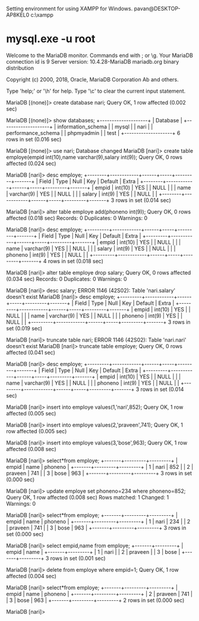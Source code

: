 
Setting environment for using XAMPP for Windows.
pavan@DESKTOP-AP8KEL0 c:\xampp
# mysql.exe -u root
Welcome to the MariaDB monitor.  Commands end with ; or \g.
Your MariaDB connection id is 9
Server version: 10.4.28-MariaDB mariadb.org binary distribution

Copyright (c) 2000, 2018, Oracle, MariaDB Corporation Ab and others.

Type 'help;' or '\h' for help. Type '\c' to clear the current input statement.

MariaDB [(none)]> create database nari;
Query OK, 1 row affected (0.002 sec)

MariaDB [(none)]> show databases;
+--------------------+
| Database           |
+--------------------+
| information_schema |
| mysql              |
| nari               |
| performance_schema |
| phpmyadmin         |
| test               |
+--------------------+
6 rows in set (0.016 sec)

MariaDB [(none)]> use nari;
Database changed
MariaDB [nari]> create table employe(empid int(10),name varchar(9),salary int(9));
Query OK, 0 rows affected (0.024 sec)

MariaDB [nari]> desc employe;
+--------+------------+------+-----+---------+-------+
| Field  | Type       | Null | Key | Default | Extra |
+--------+------------+------+-----+---------+-------+
| empid  | int(10)    | YES  |     | NULL    |       |
| name   | varchar(9) | YES  |     | NULL    |       |
| salary | int(9)     | YES  |     | NULL    |       |
+--------+------------+------+-----+---------+-------+
3 rows in set (0.014 sec)

MariaDB [nari]> alter table employe add(phoneno int(9));
Query OK, 0 rows affected (0.018 sec)
Records: 0  Duplicates: 0  Warnings: 0

MariaDB [nari]> desc employe;
+---------+------------+------+-----+---------+-------+
| Field   | Type       | Null | Key | Default | Extra |
+---------+------------+------+-----+---------+-------+
| empid   | int(10)    | YES  |     | NULL    |       |
| name    | varchar(9) | YES  |     | NULL    |       |
| salary  | int(9)     | YES  |     | NULL    |       |
| phoneno | int(9)     | YES  |     | NULL    |       |
+---------+------------+------+-----+---------+-------+
4 rows in set (0.018 sec)

MariaDB [nari]> alter table employe drop salary;
Query OK, 0 rows affected (0.034 sec)
Records: 0  Duplicates: 0  Warnings: 0

MariaDB [nari]> desc salary;
ERROR 1146 (42S02): Table 'nari.salary' doesn't exist
MariaDB [nari]> desc employe;
+---------+------------+------+-----+---------+-------+
| Field   | Type       | Null | Key | Default | Extra |
+---------+------------+------+-----+---------+-------+
| empid   | int(10)    | YES  |     | NULL    |       |
| name    | varchar(9) | YES  |     | NULL    |       |
| phoneno | int(9)     | YES  |     | NULL    |       |
+---------+------------+------+-----+---------+-------+
3 rows in set (0.019 sec)

MariaDB [nari]> truncate table nari;
ERROR 1146 (42S02): Table 'nari.nari' doesn't exist
MariaDB [nari]> truncate table employe;
Query OK, 0 rows affected (0.041 sec)

MariaDB [nari]> desc employe;
+---------+------------+------+-----+---------+-------+
| Field   | Type       | Null | Key | Default | Extra |
+---------+------------+------+-----+---------+-------+
| empid   | int(10)    | YES  |     | NULL    |       |
| name    | varchar(9) | YES  |     | NULL    |       |
| phoneno | int(9)     | YES  |     | NULL    |       |
+---------+------------+------+-----+---------+-------+
3 rows in set (0.014 sec)

MariaDB [nari]> insert into employe values(1,'nari',852);
Query OK, 1 row affected (0.005 sec)

MariaDB [nari]> insert into employe values(2,'praveen',741);
Query OK, 1 row affected (0.005 sec)

MariaDB [nari]> insert into employe values(3,'bose',963);
Query OK, 1 row affected (0.008 sec)

MariaDB [nari]> select*from employe;
+-------+---------+---------+
| empid | name    | phoneno |
+-------+---------+---------+
|     1 | nari    |     852 |
|     2 | praveen |     741 |
|     3 | bose    |     963 |
+-------+---------+---------+
3 rows in set (0.000 sec)

MariaDB [nari]> update employe set phoneno=234 where phoneno=852;
Query OK, 1 row affected (0.008 sec)
Rows matched: 1  Changed: 1  Warnings: 0

MariaDB [nari]> select*from employe;
+-------+---------+---------+
| empid | name    | phoneno |
+-------+---------+---------+
|     1 | nari    |     234 |
|     2 | praveen |     741 |
|     3 | bose    |     963 |
+-------+---------+---------+
3 rows in set (0.000 sec)

MariaDB [nari]> select empid,name from employe;
+-------+---------+
| empid | name    |
+-------+---------+
|     1 | nari    |
|     2 | praveen |
|     3 | bose    |
+-------+---------+
3 rows in set (0.001 sec)

MariaDB [nari]> delete from employe where empid=1;
Query OK, 1 row affected (0.004 sec)

MariaDB [nari]> select*from employe;
+-------+---------+---------+
| empid | name    | phoneno |
+-------+---------+---------+
|     2 | praveen |     741 |
|     3 | bose    |     963 |
+-------+---------+---------+
2 rows in set (0.000 sec)

MariaDB [nari]>
